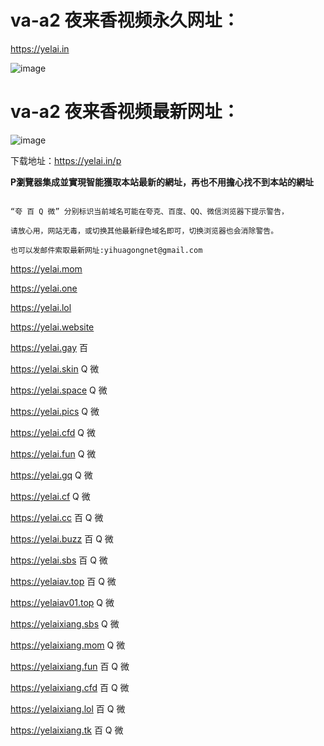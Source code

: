 # va-a2 夜来香视频永久网址：

https://yelai.in

![image](https://github.com/yihuagongnet/va-a2/assets/141849781/a86a5398-6a6a-47a7-9fa1-a1796d53ffd7)



# va-a2 夜来香视频最新网址：

![image](https://github.com/yihuagongnet/va-a1/assets/141849781/b5817805-9ca1-41d4-a924-18596d56a350)

下载地址：https://yelai.in/p

**P瀏覽器集成並實現智能獲取本站最新的網址，再也不用擔心找不到本站的網址**

```

“夸 百 Q 微” 分别标识当前域名可能在夸克、百度、QQ、微信浏览器下提示警告，

请放心用，网站无毒，或切换其他最新绿色域名即可，切换浏览器也会消除警告。

也可以发邮件索取最新网址:yihuagongnet@gmail.com

```


https://yelai.mom

https://yelai.one

https://yelai.lol

https://yelai.website

https://yelai.gay 百

https://yelai.skin Q 微

https://yelai.space Q 微

https://yelai.pics Q 微

https://yelai.cfd Q 微

https://yelai.fun Q 微

https://yelai.gq Q 微

https://yelai.cf Q 微

https://yelai.cc 百 Q 微

https://yelai.buzz 百 Q 微

https://yelai.sbs 百 Q 微

https://yelaiav.top 百 Q 微

https://yelaiav01.top Q 微

https://yelaixiang.sbs Q 微

https://yelaixiang.mom Q 微

https://yelaixiang.fun 百 Q 微

https://yelaixiang.cfd 百 Q 微

https://yelaixiang.lol 百 Q 微

https://yelaixiang.tk 百 Q 微
